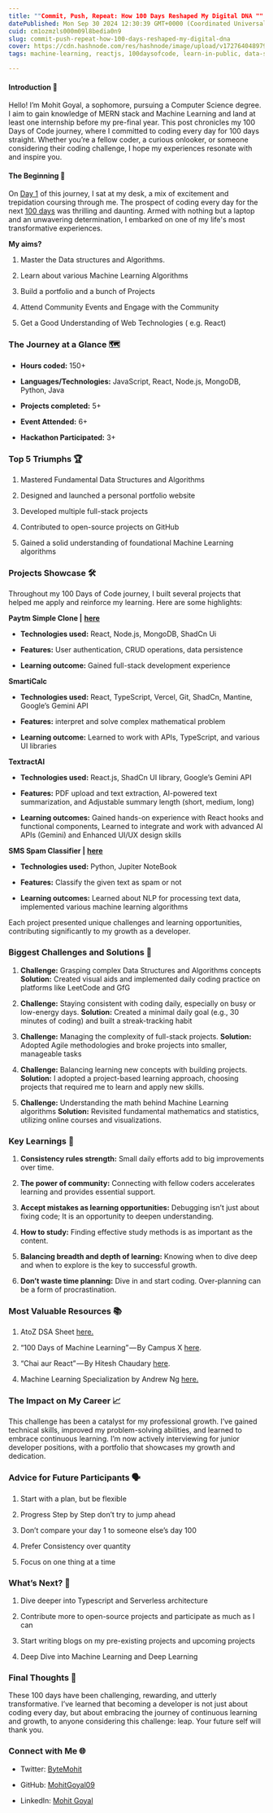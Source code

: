 ```yaml
---
title: ""Commit, Push, Repeat: How 100 Days Reshaped My Digital DNA ""
datePublished: Mon Sep 30 2024 12:30:39 GMT+0000 (Coordinated Universal Time)
cuid: cm1ozmzls000m09l8bedia0n9
slug: commit-push-repeat-how-100-days-reshaped-my-digital-dna
cover: https://cdn.hashnode.com/res/hashnode/image/upload/v1727640489791/06bd858a-1ead-4b70-8d84-8f5896880e71.jpeg
tags: machine-learning, reactjs, 100daysofcode, learn-in-public, data-structure-and-algorithms

---
```


#### Introduction 👋

Hello! I’m Mohit Goyal, a sophomore, pursuing a Computer Science degree. I aim to gain knowledge of MERN stack and Machine Learning and land at least one internship before my pre-final year. This post chronicles my 100 Days of Code journey, where I committed to coding every day for 100 days straight. Whether you’re a fellow coder, a curious onlooker, or someone considering their coding challenge, I hope my experiences resonate with and inspire you.

#### The Beginning 🌱

On [Day 1](https://x.com/ByteMohit/status/1803687281984938116) of this journey, I sat at my desk, a mix of excitement and trepidation coursing through me. The prospect of coding every day for the next [100 days](https://x.com/ByteMohit/status/1839725624530796940) was thrilling and daunting. Armed with nothing but a laptop and an unwavering determination, I embarked on one of my life's most transformative experiences.

**My aims?**

1. Master the Data structures and Algorithms.
    
2. Learn about various Machine Learning Algorithms
    
3. Build a portfolio and a bunch of Projects
    
4. Attend Community Events and Engage with the Community
    
5. Get a Good Understanding of Web Technologies ( e.g. React)
    

### The Journey at a Glance 🗺️

* **Hours coded:** 150+
    
* **Languages/Technologies:** JavaScript, React, Node.js, MongoDB, Python, Java
    
* **Projects completed:** 5+
    
* **Event Attended:** 6+
    
* **Hackathon Participated:** 3+
    

### Top 5 Triumphs 🏆

1. Mastered Fundamental Data Structures and Algorithms
    
2. Designed and launched a personal portfolio website
    
3. Developed multiple full-stack projects
    
4. Contributed to open-source projects on GitHub
    
5. Gained a solid understanding of foundational Machine Learning algorithms
    

### Projects Showcase 🛠️

Throughout my 100 Days of Code journey, I built several projects that helped me apply and reinforce my learning. Here are some highlights:

**Paytm Simple Clone |** [**here**](https://github.com/MohitGoyal09/paytm-simple)

* **Technologies used:** React, Node.js, MongoDB, ShadCn Ui
    
* **Features:** User authentication, CRUD operations, data persistence
    
* **Learning outcome:** Gained full-stack development experience
    

**SmartiCalc**

* **Technologies used:** React, TypeScript, Vercel, Git, ShadCn, Mantine, Google’s Gemini API
    
* **Features:** interpret and solve complex mathematical problem
    
* **Learning outcome:** Learned to work with APIs, TypeScript, and various UI libraries
    

**TextractAI**

* **Technologies used:** React.js, ShadCn UI library, Google’s Gemini API
    
* **Features:** PDF upload and text extraction, AI-powered text summarization, and Adjustable summary length (short, medium, long)
    
* **Learning outcomes:** Gained hands-on experience with React hooks and functional components, Learned to integrate and work with advanced AI APIs (Gemini) and Enhanced UI/UX design skills
    

**SMS Spam Classifier |** [**here**](https://github.com/MohitGoyal09/SMS-spam)

* **Technologies used:** Python, Jupiter NoteBook
    
* **Features:** Classify the given text as spam or not
    
* **Learning outcomes:** Learned about NLP for processing text data, implemented various machine learning algorithms
    

Each project presented unique challenges and learning opportunities, contributing significantly to my growth as a developer.

### Biggest Challenges and Solutions 💪

1. **Challenge:** Grasping complex Data Structures and Algorithms concepts **Solution:** Created visual aids and implemented daily coding practice on platforms like LeetCode and GfG
    
2. **Challenge:** Staying consistent with coding daily, especially on busy or low-energy days. **Solution:** Created a minimal daily goal (e.g., 30 minutes of coding) and built a streak-tracking habit
    
3. **Challenge:** Managing the complexity of full-stack projects. **Solution:** Adopted Agile methodologies and broke projects into smaller, manageable tasks
    
4. **Challenge:** Balancing learning new concepts with building projects. **Solution:** I adopted a project-based learning approach, choosing projects that required me to learn and apply new skills.
    
5. **Challenge:** Understanding the math behind Machine Learning algorithms **Solution:** Revisited fundamental mathematics and statistics, utilizing online courses and visualizations.
    

### Key Learnings 🧠

1. **Consistency rules strength:** Small daily efforts add to big improvements over time.
    
2. **The power of community:** Connecting with fellow coders accelerates learning and provides essential support.
    
3. **Accept mistakes as learning opportunities:** Debugging isn’t just about fixing code; It is an opportunity to deepen understanding.
    
4. **How to study:** Finding effective study methods is as important as the content.
    
5. **Balancing breadth and depth of learning:** Knowing when to dive deep and when to explore is the key to successful growth.
    
6. **Don’t waste time planning:** Dive in and start coding. Over-planning can be a form of procrastination.
    

### Most Valuable Resources 📚

1. AtoZ DSA Sheet [here.](https://takeuforward.org/strivers-a2z-dsa-course/strivers-a2z-dsa-course-sheet-2/)
    
2. “100 Days of Machine Learning” — By Campus X [here](https://youtube.com/playlist?list=PLKnIA16_Rmvbr7zKYQuBfsVkjoLcJgxHH&si=xeqoCqdH-X-Mgr65).
    
3. “Chai aur React” — By Hitesh Chaudary [here](https://youtube.com/playlist?list=PLu71SKxNbfoDqgPchmvIsL4hTnJIrtige&si=vVm0RWZkGXBSaORB).
    
4. Machine Learning Specialization by Andrew Ng [here.](https://www.coursera.org/specializations/machine-learning-introduction)
    

### The Impact on My Career 📈

This challenge has been a catalyst for my professional growth. I’ve gained technical skills, improved my problem-solving abilities, and learned to embrace continuous learning. I’m now actively interviewing for junior developer positions, with a portfolio that showcases my growth and dedication.

### Advice for Future Participants 🗣️

1. Start with a plan, but be flexible
    
2. Progress Step by Step don’t try to jump ahead
    
3. Don’t compare your day 1 to someone else’s day 100
    
4. Prefer Consistency over quantity
    
5. Focus on one thing at a time
    

### What’s Next? 🚀

1. Dive deeper into Typescript and Serverless architecture
    
2. Contribute more to open-source projects and participate as much as I can
    
3. Start writing blogs on my pre-existing projects and upcoming projects
    
4. Deep Dive into Machine Learning and Deep Learning
    

### Final Thoughts 💭

These 100 days have been challenging, rewarding, and utterly transformative. I’ve learned that becoming a developer is not just about coding every day, but about embracing the journey of continuous learning and growth, to anyone considering this challenge: leap. Your future self will thank you.

### Connect with Me 🌐

* Twitter: [ByteMohit](https://x.com/ByteMohit)
    
* GitHub: [MohitGoyal09](https://github.com/MohitGoyal09)
    
* LinkedIn: [Mohit Goyal](http://www.linkedin.com/in/mohit-goyal09)